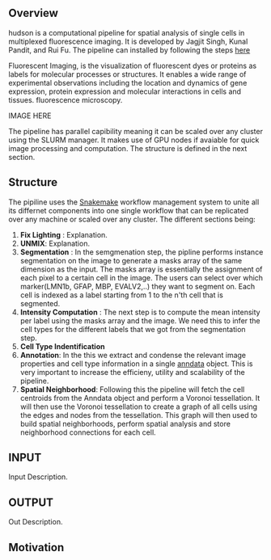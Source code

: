 ## Overview
hudson is a computational pipeline for spatial analysis of single cells in multiplexed fluorescence imaging. It is developed by Jagjit Singh, Kunal Pandit, and Rui Fu. The pipeline can installed by following the steps [here](https://github.com/nygctech/hudson)

Fluorescent Imaging, is the visualization of fluorescent dyes or proteins as labels for molecular processes or structures. It enables a wide range of experimental observations including the location and dynamics of gene expression, protein expression and molecular interactions in cells and tissues. fluorescence microscopy. 



IMAGE HERE


The pipeline has parallel capibility meaning it can be scaled over any cluster using the SLURM manager. It makes use of GPU nodes if avaiable for quick image processing and computation. The structure is defined in the next section.  

## Structure

The pipiline uses the [Snakemake](https://snakemake.readthedocs.io/en/stable/) workflow management system to unite all its differnet components into one single workflow that can be replicated over any machine or scaled over any cluster. The different sections being: 

1) **Fix Lighting** : Explanation. 
2) **UNMIX**: Explanation. 
3) **Segmentation** : In the semgmenation step, the pipline performs instance segmentation on the image to generate a masks array of the same dimension as the input. The masks array is essentially the assignment of each pixel to a certain cell in the image. The users can select over which marker(LMN1b, GFAP, MBP, EVALV2,..) they want to segment on. Each cell is indexed as a label starting from 1 to the n'th cell that is segmented.
4) **Intensity Computation** : The next step is to compute the mean intensity per label using the masks array and the image. We need this to infer the cell types for the different labels that we got from the segmentation step. 
5) **Cell Type Indentification** 
6) **Annotation**: In the this we extract and condense the relevant image properties and cell type information in a single [anndata](https://anndata.readthedocs.io/en/latest/) object. This is very important to increase the efficieny, utility and scalability of the pipeline. 
7) **Spatial Neighborhood**:  Following this the pipeline will fetch the cell centroids from the Anndata object and perform a Voronoi tessellation. It will then use the Voronoi tessellation to create a graph of all cells using the edges and nodes from the tessellation. This graph will then used to build spatial neighborhoods, perform spatial analysis and store neighborhood connections for each cell. 



## INPUT 


Input Description. 




## OUTPUT


Out Description. 



## Motivation 




